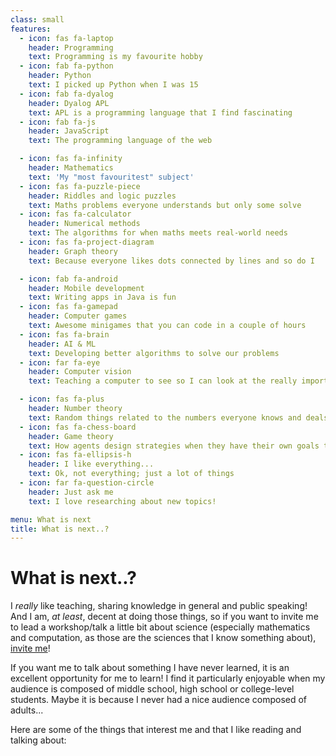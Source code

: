 ```yaml
---
class: small
features:
  - icon: fas fa-laptop
    header: Programming
    text: Programming is my favourite hobby
  - icon: fab fa-python
    header: Python
    text: I picked up Python when I was 15
  - icon: fab fa-dyalog
    header: Dyalog APL
    text: APL is a programming language that I find fascinating
  - icon: fab fa-js
    header: JavaScript
    text: The programming language of the web

  - icon: fas fa-infinity
    header: Mathematics
    text: 'My "most favouritest" subject'
  - icon: fas fa-puzzle-piece
    header: Riddles and logic puzzles
    text: Maths problems everyone understands but only some solve
  - icon: fas fa-calculator
    header: Numerical methods
    text: The algorithms for when maths meets real-world needs
  - icon: fas fa-project-diagram
    header: Graph theory
    text: Because everyone likes dots connected by lines and so do I

  - icon: fab fa-android
    header: Mobile development
    text: Writing apps in Java is fun
  - icon: fas fa-gamepad
    header: Computer games
    text: Awesome minigames that you can code in a couple of hours
  - icon: fas fa-brain
    header: AI & ML
    text: Developing better algorithms to solve our problems
  - icon: far fa-eye
    header: Computer vision
    text: Teaching a computer to see so I can look at the really important things

  - icon: fas fa-plus
    header: Number theory
    text: Random things related to the numbers everyone knows and deals with
  - icon: fas fa-chess-board
    header: Game theory
    text: How agents design strategies when they have their own goals to pursue
  - icon: fas fa-ellipsis-h
    header: I like everything...
    text: Ok, not everything; just a lot of things
  - icon: far fa-question-circle
    header: Just ask me
    text: I love researching about new topics!

menu: What is next
title: What is next..?
---
```


# What is next..?

I _really_ like teaching, sharing knowledge in general and public speaking! And I am, _at least_, decent at doing those things, so if you want to invite me to lead a workshop/talk a little bit about science (especially mathematics and computation, as those are the sciences that I know something about), [invite me](mailto:mathspp@mathspp.com)!

If you want me to talk about something I have never learned, it is an excellent opportunity for me to learn! I find it particularly enjoyable when my audience is composed of middle school, high school or college-level students. Maybe it is because I never had a nice audience composed of adults...

Here are some of the things that interest me and that I like reading and talking about:
